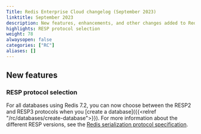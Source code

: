```yaml
---
Title: Redis Enterprise Cloud changelog (September 2023)
linktitle: September 2023
description: New features, enhancements, and other changes added to Redis Enterprise Cloud during September 2023.
highlights: RESP protocol selection
weight: 78
alwaysopen: false
categories: ["RC"]
aliases: []
---
```


## New features

### RESP protocol selection

For all databases using Redis 7.2, you can now choose between the RESP2 and RESP3 protocols when you [create a database]({{<relref "/rc/databases/create-database">}}). For more information about the different RESP versions, see the [Redis serialization protocol specification](https://redis.io/docs/reference/protocol-spec/#resp-versions).